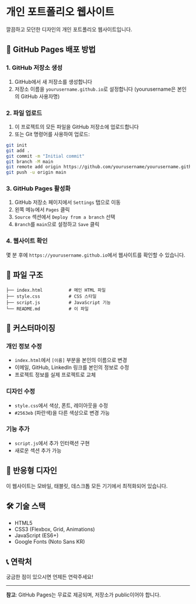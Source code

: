 # 개인 포트폴리오 웹사이트

깔끔하고 모던한 디자인의 개인 포트폴리오 웹사이트입니다.

## 🚀 GitHub Pages 배포 방법

### 1. GitHub 저장소 생성
1. GitHub에서 새 저장소를 생성합니다
2. 저장소 이름을 `yourusername.github.io`로 설정합니다 (yourusername은 본인의 GitHub 사용자명)

### 2. 파일 업로드
1. 이 프로젝트의 모든 파일을 GitHub 저장소에 업로드합니다
2. 또는 Git 명령어를 사용하여 업로드:

```bash
git init
git add .
git commit -m "Initial commit"
git branch -M main
git remote add origin https://github.com/yourusername/yourusername.github.io.git
git push -u origin main
```

### 3. GitHub Pages 활성화
1. GitHub 저장소 페이지에서 `Settings` 탭으로 이동
2. 왼쪽 메뉴에서 `Pages` 클릭
3. `Source` 섹션에서 `Deploy from a branch` 선택
4. `Branch`를 `main`으로 설정하고 `Save` 클릭

### 4. 웹사이트 확인
몇 분 후에 `https://yourusername.github.io`에서 웹사이트를 확인할 수 있습니다.

## 📁 파일 구조

```
├── index.html          # 메인 HTML 파일
├── style.css           # CSS 스타일
├── script.js           # JavaScript 기능
└── README.md           # 이 파일
```

## 🎨 커스터마이징

### 개인 정보 수정
- `index.html`에서 `[이름]` 부분을 본인의 이름으로 변경
- 이메일, GitHub, LinkedIn 링크를 본인의 정보로 수정
- 프로젝트 정보를 실제 프로젝트로 교체

### 디자인 수정
- `style.css`에서 색상, 폰트, 레이아웃을 수정
- `#2563eb` (파란색)을 다른 색상으로 변경 가능

### 기능 추가
- `script.js`에서 추가 인터랙션 구현
- 새로운 섹션 추가 가능

## 📱 반응형 디자인

이 웹사이트는 모바일, 태블릿, 데스크톱 모든 기기에서 최적화되어 있습니다.

## 🛠️ 기술 스택

- HTML5
- CSS3 (Flexbox, Grid, Animations)
- JavaScript (ES6+)
- Google Fonts (Noto Sans KR)

## 📞 연락처

궁금한 점이 있으시면 언제든 연락주세요!

---

**참고**: GitHub Pages는 무료로 제공되며, 저장소가 public이어야 합니다.
